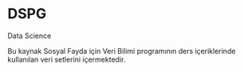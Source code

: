 # DSPG
Data Science 

Bu kaynak Sosyal Fayda için Veri Bilimi programının ders içeriklerinde kullanılan veri setlerini içermektedir.


